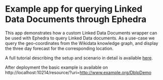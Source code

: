 # Example app for querying Linked Data Documents through Ephedra

This app demonstrates how a custom Linked Data Documents wrapper can be used with Ephedra to query Linked Data documents. As a use-case we query the geo-coordinates from the Wikidata knowledge graph, and display the three day forecast for the corresponding location.

A full tutorial describing the setup and scenario in detail is available [here](../tutorials/dblp/dblp.md).

After deployment the basic example is available on http://localhost:10214/resource/?uri=http://www.example.org/DblpDemo

